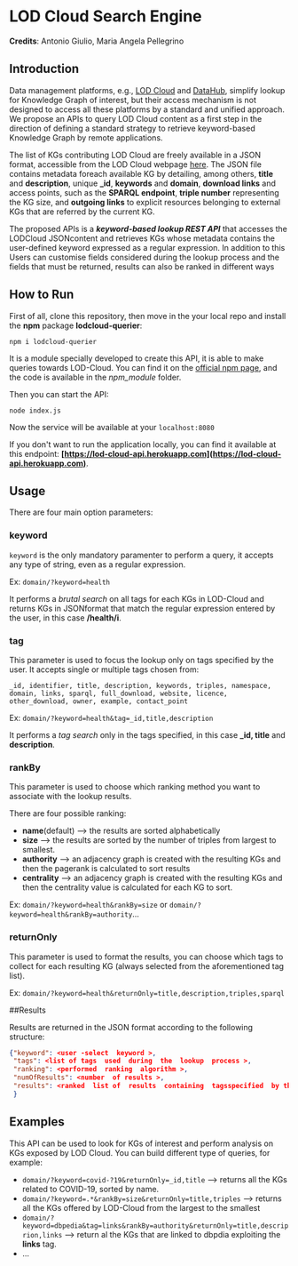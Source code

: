 # LOD Cloud Search Engine
**Credits**: Antonio Giulio, Maria Angela Pellegrino


## Introduction
Data management platforms, e.g., [LOD Cloud](https://lod-cloud.net) and [DataHub](https://datahub.io), simplify lookup for Knowledge Graph of interest, but their access mechanism is not designed to access all these platforms by a standard and unified approach. We propose an APIs to query LOD Cloud content as a first step in the direction of defining a standard strategy to retrieve keyword-based Knowledge Graph by remote applications.

The list of KGs contributing LOD Cloud are freely available in a JSON format, accessible from the LOD Cloud webpage [here](https://lod-cloud.net/lod-data.json). The JSON file contains metadata foreach available KG by detailing, among others, **title** and **description**, unique **_id**, **keywords** and **domain**, **download links** and access points, such as the **SPARQL endpoint**, **triple number**  representing  the  KG  size,  and  **outgoing links** to explicit  resources  belonging  to  external  KGs  that  are  referred  by  the  current KG.

The proposed APIs is a _**keyword-based lookup REST API**_ that accesses the LODCloud  JSONcontent  and  retrieves  KGs  whose  metadata  contains  the  user-defined  keyword  expressed  as  a  regular  expression. 
In addition to this Users  can  customise  fields considered during the lookup process and the fields that must be returned, results can also be ranked in different ways

## How to Run
First of all, clone this repository, then move in the your local repo and install the **npm** package **lodcloud-querier**:

`npm i lodcloud-querier`

It is a module specially developed to create this API, it is able to make queries towards LOD-Cloud. You can find it on the [official npm page](https://www.npmjs.com/package/lodcloud-querier), and the code is available in the _npm\_module_ folder.

Then you can start the API:

`node index.js`

Now the service will be available at your `localhost:8080`

If you don't want to run the application locally, you can find it available at this endpoint: **[https://lod-cloud-api.herokuapp.com](https://lod-cloud-api.herokuapp.com)**.

## Usage
There are four main option parameters:
### keyword
`keyword` is the only mandatory paramenter to perform a query, it accepts any type of string, even as a regular expression. 

Ex:
`domain/?keyword=health`

It performs a *brutal search* on all tags for each KGs in LOD-Cloud and returns KGs in JSONformat that match the regular expression entered by the user, in this case **/health/i**.
### tag
This parameter is used to focus the lookup only on tags specified by the user. It accepts single or multiple tags chosen from: 

`_id, identifier, title, description, keywords, triples, namespace, domain, links, sparql, full_download, website, licence, other_download, owner, example, contact_point`

Ex: `domain/?keyword=health&tag=_id,title,description`

It performs a *tag search* only in the tags specified, in this case **_id, title** and **description**.
### rankBy

This parameter is used to choose which ranking method you want to associate with the lookup results. 

There are four possible ranking:

* **name**(default) --> the results are sorted alphabetically
* **size** --> the results are sorted by the number of triples from largest to smallest.
* **authority** --> an adjacency graph is created with the resulting KGs and then the pagerank is calculated to sort 
results
* **centrality** --> an adjacency graph is created with the resulting KGs and then the centrality value is calculated for each KG to sort.

Ex: `domain/?keyword=health&rankBy=size` or `domain/?keyword=health&rankBy=authority`...


### returnOnly
This parameter is used to format the results, you can choose which tags to collect for each resulting KG (always selected from the aforementioned tag list).

Ex: `domain/?keyword=health&returnOnly=title,description,triples,sparql`

##Results

Results are returned in the JSON format according to the following structure:

```json
{"keyword": <user -select  keyword >,
 "tags": <list of tags  used  during  the  lookup  process >,
 "ranking": <performed  ranking  algorithm >,
 "numOfResults": <number  of results >,
 "results": <ranked  list of  results  containing  tagsspecified  by the  returnOnly  parameter >
 }


```

## Examples
This  API  can  be  used  to  look  for  KGs of interest and perform analysis on KGs exposed by LOD Cloud. You can build different type of queries, for example:

* `domain/?keyword=covid-?19&returnOnly=_id,title` --> returns all the KGs related to COVID-19, sorted by name. 
* `domain/?keyword=.*&rankBy=size&returnOnly=title,triples` --> returns all the KGs offered by LOD-Cloud from the largest to the smallest
* `domain/?keyword=dbpedia&tag=links&rankBy=authority&returnOnly=title,descriprion,links` --> return al the KGs that are linked to dbpdia exploiting the **links** tag.
* ...